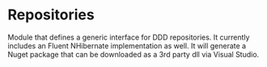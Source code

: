 # Repositories

Module that defines a generic interface for DDD repositories. It currently includes an Fluent NHibernate implementation as well. It will generate a Nuget package that can be downloaded as a 3rd party dll via Visual Studio.
